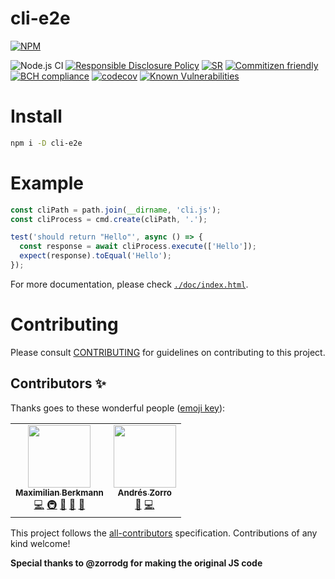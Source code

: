 # cli-e2e

[![NPM](https://nodei.co/npm/cli-e2e.png)](https://nodei.co/npm/cli-e2e/)

![Node.js CI](https://github.com/Berkmann18/cli-e2e/workflows/Node.js%20CI/badge.svg)
[![Responsible Disclosure Policy](https://img.shields.io/badge/Security-Responsible%20Disclosure-yellow.svg)](./SECURITY.md)
[![SR](https://img.shields.io/badge/%20%20%F0%9F%93%A6%F0%9F%9A%80-semantic--release-e10079.svg)](https://github.com/semantic-release/semantic-release)
[![Commitizen friendly](https://img.shields.io/badge/commitizen-friendly-brightgreen.svg)](http://commitizen.github.io/cz-cli/)
[![BCH compliance](https://bettercodehub.com/edge/badge/Berkmann18/cli-e2e?branch=master)](https://bettercodehub.com/results/Berkmann18/cli-e2e)
[![codecov](https://badgen.net/codecov/c/github/berkmann18/cli-e2e)](https://codecov.io/gh/berkmann18/cli-e2e)
[![Known Vulnerabilities](https://snyk.io/test/github/berkmann18/cli-e2e/badge.svg)](https://snyk.io/test/github/berkmann18/cli-e2e)
<!-- Codacy Badge -->

# Install

```bash
npm i -D cli-e2e
```

# Example

```js
const cliPath = path.join(__dirname, 'cli.js');
const cliProcess = cmd.create(cliPath, '.');

test('should return "Hello"', async () => {
  const response = await cliProcess.execute(['Hello']);
  expect(response).toEqual('Hello');
});
```

For more documentation, please check [`./doc/index.html`](./doc/index.html).

# Contributing

Please consult [CONTRIBUTING](./CONTRIBUTING.md) for guidelines on contributing to this project.

## Contributors ✨

Thanks goes to these wonderful people ([emoji key](https://allcontributors.org/docs/en/emoji-key)):
<!-- ALL-CONTRIBUTORS-LIST:START - Do not remove or modify this section -->
<!-- prettier-ignore-start -->
<!-- markdownlint-disable -->
<table>
  <tr>
    <td align="center"><a href="https://github.com/Berkmann18"><img src="https://avatars0.githubusercontent.com/u/8260834?v=4?s=100" width="100px;" alt=""/><br /><sub><b>Maximilian Berkmann</b></sub></a><br /><a href="https://github.com/Berkmann18/cli-e2e/commits?author=Berkmann18" title="Code">💻</a> <a href="#infra-Berkmann18" title="Infrastructure (Hosting, Build-Tools, etc)">🚇</a> <a href="https://github.com/Berkmann18/cli-e2e/commits?author=Berkmann18" title="Documentation">📖</a> <a href="#maintenance-Berkmann18" title="Maintenance">🚧</a> <a href="#ideas-Berkmann18" title="Ideas, Planning, & Feedback">🤔</a></td>
    <td align="center"><a href="http://zorrodg.github.io/"><img src="https://avatars0.githubusercontent.com/u/7141089?v=4?s=100" width="100px;" alt=""/><br /><sub><b>Andrés Zorro</b></sub></a><br /><a href="#ideas-zorrodg" title="Ideas, Planning, & Feedback">🤔</a> <a href="https://github.com/Berkmann18/cli-e2e/commits?author=zorrodg" title="Code">💻</a></td>
  </tr>
</table>

<!-- markdownlint-enable -->
<!-- prettier-ignore-end -->
<!-- ALL-CONTRIBUTORS-LIST:END -->

<!-- ALL-CONTRIBUTORS-LIST:START - Do not remove or modify this section -->
<!-- prettier-ignore-start -->
<!-- markdownlint-disable -->
<!-- markdownlint-enable -->
<!-- prettier-ignore-end -->
<!-- ALL-CONTRIBUTORS-LIST:END -->

This project follows the [all-contributors](https://github.com/all-contributors/all-contributors) specification. Contributions of any kind welcome!

**Special thanks to @zorrodg for making the original JS code**